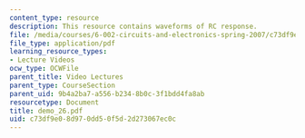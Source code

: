 ```yaml
---
content_type: resource
description: This resource contains waveforms of RC response.
file: /media/courses/6-002-circuits-and-electronics-spring-2007/c73df9e08d970dd50f5d2d273067ec0c_demo_26.pdf
file_type: application/pdf
learning_resource_types:
- Lecture Videos
ocw_type: OCWFile
parent_title: Video Lectures
parent_type: CourseSection
parent_uid: 9b4a2ba7-a556-b234-8b0c-3f1bdd4fa8ab
resourcetype: Document
title: demo_26.pdf
uid: c73df9e0-8d97-0dd5-0f5d-2d273067ec0c
---
```


